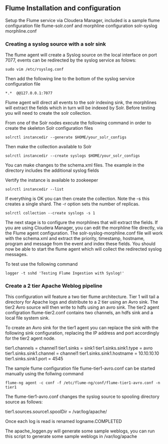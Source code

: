 ## Flume Installation and configuration
Setup the Flume service via Cloudera Manager, included is a sample flume configuration file flume-solr.conf and morphline configuration solr-syslog morphline.conf

### Creating a syslog source with a solr sink
The flume agent will create a Syslog source on the local interface on port 7077, events can be redirected by the syslog service as folows:

```
sudo vim /etc/rsyslog.conf
``` 

Then add the following line to the bottom of the syslog service configuration file

```
*.*  @@127.0.0.1:7077
``` 

Flume agent will direct all events to the solr indexing sink, the morphlines will extract the fields which in turn will be indexed by Solr. Before testing you will need to create the solr collection.

From one of the Solr nodes execute the following command in order to create the skeleton Solr configuration files


```
solrctl instancedir --generate $HOME/your_solr_configs
``` 

Then make the collection available to Solr

```
solrctl instancedir --create syslogs $HOME/your_solr_configs
``` 

You can make changes to the schema.xml files. The example in the directory includes the additional syslog fields


Vertify the instance is available to zookeeper

```
solrctl instancedir --list
``` 

If everything is OK you can then create the collection. Note the -s this creates a single shard. The -r option sets the number of replicas. 

```
solrctl collection --create syslogs -s 1
``` 

The next stage is to configure the morphlines that will extract the fields. If you are using Cloudera Manager, you can edit the morphline file directly, via the Flume agent configuration. The solr-syslog-morphline.conf file will work with the schema.xml and  extract the priority, timestamp, hostname, program and message from the event and index these fields. You should now be able to start the flume agent which will collect the redirected syslog messages.

To test use the following command

```
logger -t sshd 'Testing Flume Ingestion with Syslog!'
``` 

### Create a 2 tier Apache Weblog pipeline
This configuration will feature a two tier flume architecture. Tier 1 will tail a directory for Apache logs and distribute to a 2 tier using an Avro sink. The tier2 Avro source will then write to hdfs using an avro sink. The tier2 agent configration flume-tier2.conf contains two channels, an hdfs sink and a local file system sink.

To create an Avro sink for the tier1 agent you can replace the sink with the following sink configuration, replacing the IP address and port accordingly for the tier2 agent node.

tier1.channels = channel1
tier1.sinks = sink1
tier1.sinks.sink1.type = avro
tier1.sinks.sink1.channel = channel1
tier1.sinks.sink1.hostname = 10.10.10.10
tier1.sinks.sink1.port = 4545

The sample flume configuration file flume-tier1-avro.conf can be started manually using the follwing command

```
flume-ng agent -c conf -f /etc/flume-ng/conf/flume-tier1-avro.conf -n tier1
``` 
The flume-tier1-avro.conf changes the syslog source to spooling directory source as follows:

tier1.sources.source1.spoolDir = /var/log/apache/

Once each log is read is renamed logname.COMPLETED

The apache_loggen.py will generate some sample weblogs, you can run this script to generate some sample weblogs in /var/log/apache

